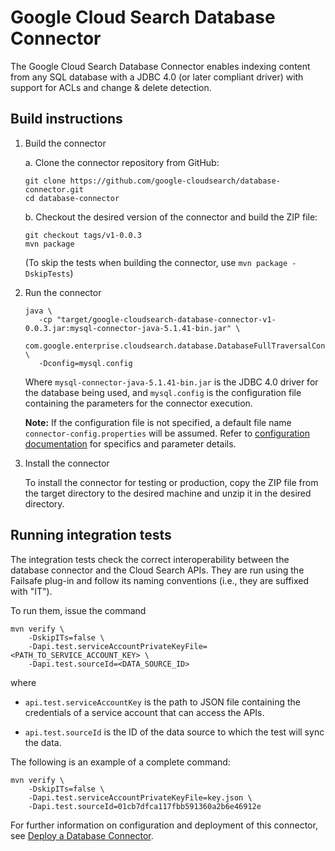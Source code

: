 # Google Cloud Search Database Connector

The Google Cloud Search Database Connector enables indexing content from any SQL database with a 
JDBC 4.0 (or later compliant driver) with support for ACLs and change & delete detection.

## Build instructions

1. Build the connector

   a. Clone the connector repository from GitHub:
      ```
      git clone https://github.com/google-cloudsearch/database-connector.git
      cd database-connector
      ```

   b. Checkout the desired version of the connector and build the ZIP file:
      ```
      git checkout tags/v1-0.0.3
      mvn package
      ```
      (To skip the tests when building the connector, use `mvn package -DskipTests`)

2. Run the connector
   ```
   java \
      -cp "target/google-cloudsearch-database-connector-v1-0.0.3.jar:mysql-connector-java-5.1.41-bin.jar" \
      com.google.enterprise.cloudsearch.database.DatabaseFullTraversalConnector \
      -Dconfig=mysql.config
   ```

   Where `mysql-connector-java-5.1.41-bin.jar` is the JDBC 4.0 driver for the database being used,
   and `mysql.config` is the configuration file containing the parameters for the connector
   execution.

   **Note:** If the configuration file is not specified, a default file name
   `connector-config.properties` will be assumed. Refer to
   [configuration documentation](https://developers.google.com/cloud-search/docs/guides/database-connector#configureDB)
   for specifics and parameter details.

3. Install the connector

   To install the connector for testing or production, copy the ZIP file from the
   target directory to the desired machine and unzip it in the desired directory.

## Running integration tests

The integration tests check the correct interoperability between the database connector and the
Cloud Search APIs. They are run using the Failsafe plug-in and follow its naming conventions (i.e.,
they are suffixed with "IT").

To run them, issue the command

```
mvn verify \
    -DskipITs=false \
    -Dapi.test.serviceAccountPrivateKeyFile=<PATH_TO_SERVICE_ACCOUNT_KEY> \
    -Dapi.test.sourceId=<DATA_SOURCE_ID>
```

where

- `api.test.serviceAccountKey` is the path to JSON file containing the credentials of a service
  account that can access the APIs.

- `api.test.sourceId` is the ID of the data source to which the test will sync
  the data.

The following is an example of a complete command:

```
mvn verify \
    -DskipITs=false \
    -Dapi.test.serviceAccountPrivateKeyFile=key.json \
    -Dapi.test.sourceId=01cb7dfca117fbb591360a2b6e46912e
```

For further information on configuration and deployment of this connector, see
[Deploy a Database Connector](https://developers.google.com/cloud-search/docs/guides/database-connector).
